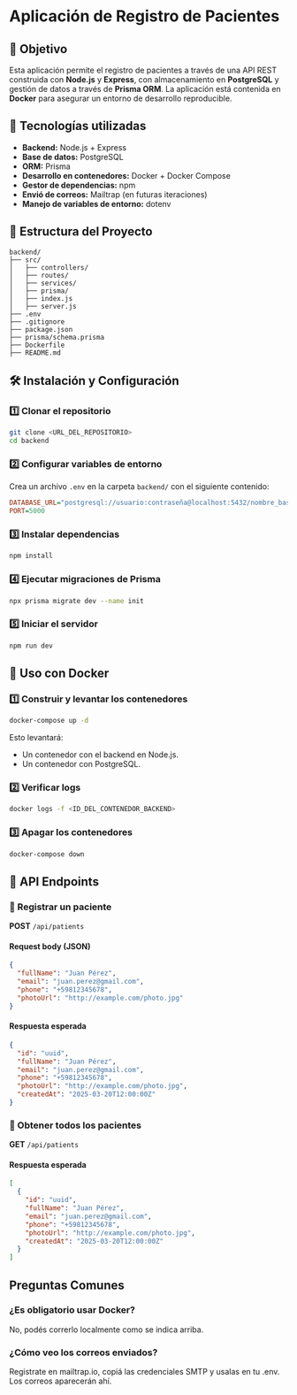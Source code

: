 # Aplicación de Registro de Pacientes

## 📌 Objetivo
Esta aplicación permite el registro de pacientes a través de una API REST construida con **Node.js** y **Express**, con almacenamiento en **PostgreSQL** y gestión de datos a través de **Prisma ORM**. La aplicación está contenida en **Docker** para asegurar un entorno de desarrollo reproducible.

## 🚀 Tecnologías utilizadas
- **Backend:** Node.js + Express
- **Base de datos:** PostgreSQL
- **ORM:** Prisma
- **Desarrollo en contenedores:** Docker + Docker Compose
- **Gestor de dependencias:** npm
- **Envió de correos:** Mailtrap (en futuras iteraciones)
- **Manejo de variables de entorno:** dotenv

## 📂 Estructura del Proyecto
```
backend/
├── src/
│   ├── controllers/
│   ├── routes/
│   ├── services/
│   ├── prisma/
│   ├── index.js
│   ├── server.js
├── .env
├── .gitignore
├── package.json
├── prisma/schema.prisma
├── Dockerfile
├── README.md
```

## 🛠️ Instalación y Configuración
### 1️⃣ Clonar el repositorio
```sh
git clone <URL_DEL_REPOSITORIO>
cd backend
```

### 2️⃣ Configurar variables de entorno
Crea un archivo `.env` en la carpeta `backend/` con el siguiente contenido:
```ini
DATABASE_URL="postgresql://usuario:contraseña@localhost:5432/nombre_basedatos"
PORT=5000
```

### 3️⃣ Instalar dependencias
```sh
npm install
```

### 4️⃣ Ejecutar migraciones de Prisma
```sh
npx prisma migrate dev --name init
```

### 5️⃣ Iniciar el servidor
```sh
npm run dev
```

## 🐳 Uso con Docker

### 1️⃣ Construir y levantar los contenedores
```sh
docker-compose up -d
```
Esto levantará:
- Un contenedor con el backend en Node.js.
- Un contenedor con PostgreSQL.

### 2️⃣ Verificar logs
```sh
docker logs -f <ID_DEL_CONTENEDOR_BACKEND>
```

### 3️⃣ Apagar los contenedores
```sh
docker-compose down
```

## 📡 API Endpoints

### 🔹 Registrar un paciente
**POST** `/api/patients`
#### Request body (JSON)
```json
{
  "fullName": "Juan Pérez",
  "email": "juan.perez@gmail.com",
  "phone": "+59812345678",
  "photoUrl": "http://example.com/photo.jpg"
}
```
#### Respuesta esperada
```json
{
  "id": "uuid",
  "fullName": "Juan Pérez",
  "email": "juan.perez@gmail.com",
  "phone": "+59812345678",
  "photoUrl": "http://example.com/photo.jpg",
  "createdAt": "2025-03-20T12:00:00Z"
}
```

### 🔹 Obtener todos los pacientes
**GET** `/api/patients`
#### Respuesta esperada
```json
[
  {
    "id": "uuid",
    "fullName": "Juan Pérez",
    "email": "juan.perez@gmail.com",
    "phone": "+59812345678",
    "photoUrl": "http://example.com/photo.jpg",
    "createdAt": "2025-03-20T12:00:00Z"
  }
]
```


## Preguntas Comunes

### ¿Es obligatorio usar Docker?
No, podés correrlo localmente como se indica arriba.

### ¿Cómo veo los correos enviados?
Registrate en mailtrap.io, copiá las credenciales SMTP y usalas en tu .env. Los correos aparecerán ahí.